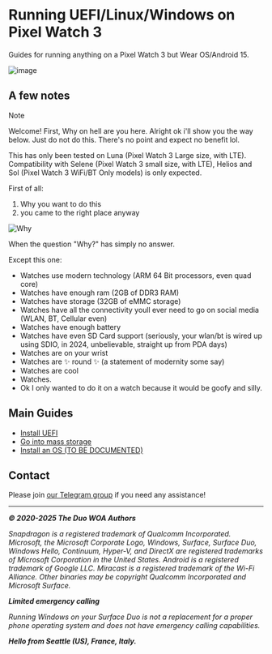 # Running UEFI/Linux/Windows on Pixel Watch 3

Guides for running anything on a Pixel Watch 3 but Wear OS/Android 15.

![image](https://github.com/user-attachments/assets/19acd798-6c3d-4d4d-b6d2-94cdccae41dc)

## A few notes

> [!NOTE]
> Welcome! First, Why on hell are you here. Alright ok i'll show you the way below.
> Just do not do this. There's no point and expect no benefit lol.
>
> This has only been tested on Luna (Pixel Watch 3 Large size, with LTE). Compatibility with Selene (Pixel Watch 3 small size, with LTE), Helios and Sol (Pixel Watch 3 WiFi/BT Only models) is only expected.

First of all:

1) Why you want to do this
2) you came to the right place anyway

![Why](https://i.imgflip.com/1rn1j7.jpg?a484289)

When the question "Why?" has simply no answer.

Except this one:

- Watches use modern technology (ARM 64 Bit processors, even quad core)
- Watches have enough ram (2GB of DDR3 RAM)
- Watches have storage (32GB of eMMC storage)
- Watches have all the connectivity youll ever need to go on social media (WLAN, BT, Cellular even)
- Watches have enough battery
- Watches have even SD Card support (seriously, your wlan/bt is wired up using SDIO, in 2024, unbelievable, straight up from PDA days)
- Watches are on your wrist
- Watches are ✨ round ✨ (a statement of modernity some say)
- Watches are cool
- Watches.
- Ok I only wanted to do it on a watch because it would be goofy and silly.

## Main Guides

- [Install UEFI](/InstallUEFI.md)
- [Go into mass storage](/GetMassStorageOnYourWrist.md)
- [Install an OS (TO BE DOCUMENTED)](/README.md)

## Contact

Please join [our Telegram group](https://t.me/duowoa) if you need any assistance!

---

_**© 2020-2025 The Duo WOA Authors**_

_Snapdragon is a registered trademark of Qualcomm Incorporated. Microsoft, the Microsoft Corporate Logo, Windows, Surface, Surface Duo, Windows Hello, Continuum, Hyper-V, and DirectX are registered trademarks of Microsoft Corporation in the United States. Android is a registered trademark of Google LLC. Miracast is a registered trademark of the Wi-Fi Alliance. Other binaries may be copyright Qualcomm Incorporated and Microsoft Surface._

_**Limited emergency calling**_

_Running Windows on your Surface Duo is not a replacement for a proper phone operating system and does not have emergency calling capabilities._

_**Hello from Seattle (US), France, Italy.**_
